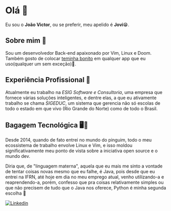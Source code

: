 # Olá 👋

Eu sou o **João Victor**, ou se preferir, meu apelido é **Jovi**😁.

## Sobre mim 🤔
Sou um desenvolvedor Back-end apaixonado por Vim, Linux e Doom. Também gosto de colocar [teminha bonito](https://draculatheme.com/) em qualquer app que eu uso(qualquer um sem exceção)🤭.

## Experiência Profissional 💼 
Atualmente eu trabalho na *ESIG Software e Consultoria*, uma empresa que fornece várias soluções inteligentes, e dentre elas, a que eu ativamente trabalho se chama *SIGEDUC*, um sistema que gerencia não só escolas de todo o estado em que vivo (Rio Grande do Norte) como de todo o Brasil.

## Bagagem Tecnológica 🖥️🐧
Desde 2014, quando de fato entrei no mundo do pinguim, todo o meu ecossistema de trabalho envolve Linux e Vim, e isso moldou significativamente meu ponto de vista sobre a iniciativa open source e o mundo dev.

Diria que, de "linguagem materna", aquela que eu mais me sinto a vontade de tentar coisas novas mesmo que eu falhe, é Java, pois desde que eu entrei na IFRN, até hoje em dia no meu emprego atual, venho utilizando-a e reaprendendo-a, porém, confesso que pra coisas relativamente simples ou que não precisem de tudo que o Java nos oferece, Python é minha segunda escolha 🐍 

[![Linkedin](https://img.shields.io/badge/LinkedIn-0077B5?style=for-the-badge&logo=linkedin&logoColor=white)](https://www.linkedin.com/in/jovi-j/)
